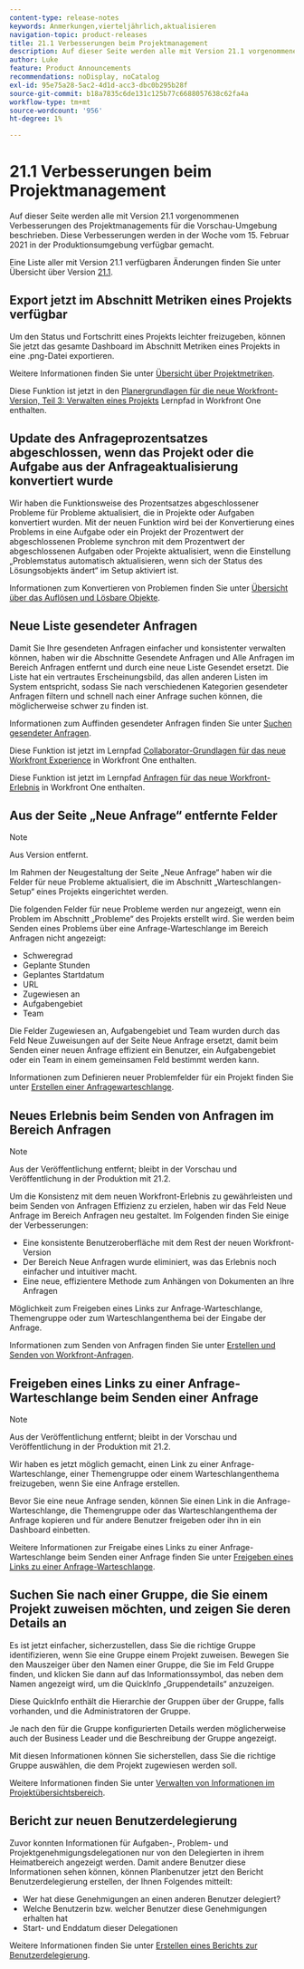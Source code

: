 ```yaml
---
content-type: release-notes
keywords: Anmerkungen,vierteljährlich,aktualisieren
navigation-topic: product-releases
title: 21.1 Verbesserungen beim Projektmanagement
description: Auf dieser Seite werden alle mit Version 21.1 vorgenommenen Verbesserungen des Projektmanagements für die Vorschau-Umgebung beschrieben. Diese Verbesserungen werden in der Woche vom 15. Februar 2021 in der Produktionsumgebung verfügbar gemacht.
author: Luke
feature: Product Announcements
recommendations: noDisplay, noCatalog
exl-id: 95e75a28-5ac2-4d1d-acc3-dbc0b295b28f
source-git-commit: b18a7835c6de131c125b77c6688057638c62fa4a
workflow-type: tm+mt
source-wordcount: '956'
ht-degree: 1%

---
```


# 21.1 Verbesserungen beim Projektmanagement

Auf dieser Seite werden alle mit Version 21.1 vorgenommenen Verbesserungen des Projektmanagements für die Vorschau-Umgebung beschrieben. Diese Verbesserungen werden in der Woche vom 15. Februar 2021 in der Produktionsumgebung verfügbar gemacht.

Eine Liste aller mit Version 21.1 verfügbaren Änderungen finden Sie unter Übersicht über Version [21.1](../../../product-announcements/product-releases/21.1-release-activity/21-1-release-overview.md).

## Export jetzt im Abschnitt Metriken eines Projekts verfügbar

Um den Status und Fortschritt eines Projekts leichter freizugeben, können Sie jetzt das gesamte Dashboard im Abschnitt Metriken eines Projekts in eine .png-Datei exportieren.

Weitere Informationen finden Sie unter [Übersicht über Projektmetriken](../../../manage-work/projects/manage-projects/project-metrics.md).

Diese Funktion ist jetzt in den [Planergrundlagen für die neue Workfront-Version, Teil 3: Verwalten eines Projekts](https://experienceleague.adobe.com/en/docs/workfront-learn/tutorials-workfront/home) Lernpfad in Workfront One enthalten.

## Update des Anfrageprozentsatzes abgeschlossen, wenn das Projekt oder die Aufgabe aus der Anfrageaktualisierung konvertiert wurde

Wir haben die Funktionsweise des Prozentsatzes abgeschlossener Probleme für Probleme aktualisiert, die in Projekte oder Aufgaben konvertiert wurden. Mit der neuen Funktion wird bei der Konvertierung eines Problems in eine Aufgabe oder ein Projekt der Prozentwert der abgeschlossenen Probleme synchron mit dem Prozentwert der abgeschlossenen Aufgaben oder Projekte aktualisiert, wenn die Einstellung „Problemstatus automatisch aktualisieren, wenn sich der Status des Lösungsobjekts ändert“ im Setup aktiviert ist.

Informationen zum Konvertieren von Problemen finden Sie unter [Übersicht über das Auflösen und Lösbare Objekte](../../../manage-work/issues/convert-issues/resolving-and-resolvable-objects.md).

## Neue Liste gesendeter Anfragen

Damit Sie Ihre gesendeten Anfragen einfacher und konsistenter verwalten können, haben wir die Abschnitte Gesendete Anfragen und Alle Anfragen im Bereich Anfragen entfernt und durch eine neue Liste Gesendet ersetzt. Die Liste hat ein vertrautes Erscheinungsbild, das allen anderen Listen im System entspricht, sodass Sie nach verschiedenen Kategorien gesendeter Anfragen filtern und schnell nach einer Anfrage suchen können, die möglicherweise schwer zu finden ist.

Informationen zum Auffinden gesendeter Anfragen finden Sie unter [Suchen gesendeter Anfragen](../../../manage-work/requests/create-requests/locate-submitted-requests.md).

Diese Funktion ist jetzt im Lernpfad [Collaborator-Grundlagen für das neue Workfront Experience](https://experienceleague.adobe.com/en/docs/workfront-learn/tutorials-workfront/manage-work/issues-requests/make-a-request) in Workfront One enthalten.

Diese Funktion ist jetzt im Lernpfad [Anfragen für das neue Workfront-Erlebnis](https://experienceleague.adobe.com/en/docs/workfront-learn/tutorials-workfront/manage-work/request-queues/understand-request-queues) in Workfront One enthalten.

## Aus der Seite „Neue Anfrage“ entfernte Felder

>[!NOTE]
>
>Aus Version entfernt.

Im Rahmen der Neugestaltung der Seite „Neue Anfrage“ haben wir die Felder für neue Probleme aktualisiert, die im Abschnitt „Warteschlangen-Setup“ eines Projekts eingerichtet werden.

Die folgenden Felder für neue Probleme werden nur angezeigt, wenn ein Problem im Abschnitt „Probleme“ des Projekts erstellt wird. Sie werden beim Senden eines Problems über eine Anfrage-Warteschlange im Bereich Anfragen nicht angezeigt:

* Schweregrad
* Geplante Stunden
* Geplantes Startdatum
* URL
* Zugewiesen an
* Aufgabengebiet
* Team

Die Felder Zugewiesen an, Aufgabengebiet und Team wurden durch das Feld Neue Zuweisungen auf der Seite Neue Anfrage ersetzt, damit beim Senden einer neuen Anfrage effizient ein Benutzer, ein Aufgabengebiet oder ein Team in einem gemeinsamen Feld bestimmt werden kann.

Informationen zum Definieren neuer Problemfelder für ein Projekt finden Sie unter [Erstellen einer Anfragewarteschlange](../../../manage-work/requests/create-and-manage-request-queues/create-request-queue.md).

## Neues Erlebnis beim Senden von Anfragen im Bereich Anfragen

>[!NOTE]
>
>Aus der Veröffentlichung entfernt; bleibt in der Vorschau und Veröffentlichung in der Produktion mit 21.2.

Um die Konsistenz mit dem neuen Workfront-Erlebnis zu gewährleisten und beim Senden von Anfragen Effizienz zu erzielen, haben wir das Feld Neue Anfrage im Bereich Anfragen neu gestaltet. Im Folgenden finden Sie einige der Verbesserungen:

* Eine konsistente Benutzeroberfläche mit dem Rest der neuen Workfront-Version
* Der Bereich Neue Anfragen wurde eliminiert, was das Erlebnis noch einfacher und intuitiver macht.
* Eine neue, effizientere Methode zum Anhängen von Dokumenten an Ihre Anfragen

Möglichkeit zum Freigeben eines Links zur Anfrage-Warteschlange, Themengruppe oder zum Warteschlangenthema bei der Eingabe der Anfrage.

Informationen zum Senden von Anfragen finden Sie unter [Erstellen und Senden von Workfront-Anfragen](/help/quicksilver/manage-work/requests/create-requests/create-submit-requests.md).

## Freigeben eines Links zu einer Anfrage-Warteschlange beim Senden einer Anfrage

>[!NOTE]
>
>Aus der Veröffentlichung entfernt; bleibt in der Vorschau und Veröffentlichung in der Produktion mit 21.2.

Wir haben es jetzt möglich gemacht, einen Link zu einer Anfrage-Warteschlange, einer Themengruppe oder einem Warteschlangenthema freizugeben, wenn Sie eine Anfrage erstellen.

Bevor Sie eine neue Anfrage senden, können Sie einen Link in die Anfrage-Warteschlange, die Themengruppe oder das Warteschlangenthema der Anfrage kopieren und für andere Benutzer freigeben oder ihn in ein Dashboard einbetten.

Weitere Informationen zur Freigabe eines Links zu einer Anfrage-Warteschlange beim Senden einer Anfrage finden Sie unter [Freigeben eines Links zu einer Anfrage-Warteschlange](../../../manage-work/requests/create-requests/share-link-to-request-queue.md).

## Suchen Sie nach einer Gruppe, die Sie einem Projekt zuweisen möchten, und zeigen Sie deren Details an

Es ist jetzt einfacher, sicherzustellen, dass Sie die richtige Gruppe identifizieren, wenn Sie eine Gruppe einem Projekt zuweisen. Bewegen Sie den Mauszeiger über den Namen einer Gruppe, die Sie im Feld Gruppe finden, und klicken Sie dann auf das Informationssymbol, das neben dem Namen angezeigt wird, um die QuickInfo „Gruppendetails“ anzuzeigen.

Diese QuickInfo enthält die Hierarchie der Gruppen über der Gruppe, falls vorhanden, und die Administratoren der Gruppe.

Je nach den für die Gruppe konfigurierten Details werden möglicherweise auch der Business Leader und die Beschreibung der Gruppe angezeigt.

Mit diesen Informationen können Sie sicherstellen, dass Sie die richtige Gruppe auswählen, die dem Projekt zugewiesen werden soll.

Weitere Informationen finden Sie unter [Verwalten von Informationen im Projektübersichtsbereich](../../../manage-work/projects/manage-projects/understand-project-overview-area.md).

## Bericht zur neuen Benutzerdelegierung

Zuvor konnten Informationen für Aufgaben-, Problem- und Projektgenehmigungsdelegationen nur von den Delegierten in ihrem Heimatbereich angezeigt werden. Damit andere Benutzer diese Informationen sehen können, können Planbenutzer jetzt den Bericht Benutzerdelegierung erstellen, der Ihnen Folgendes mitteilt:

* Wer hat diese Genehmigungen an einen anderen Benutzer delegiert?
* Welche Benutzerin bzw. welcher Benutzer diese Genehmigungen erhalten hat
* Start- und Enddatum dieser Delegationen

Weitere Informationen finden Sie unter [Erstellen eines Berichts zur Benutzerdelegierung](../../../reports-and-dashboards/reports/creating-and-managing-reports/create-user-delegation-report.md).
